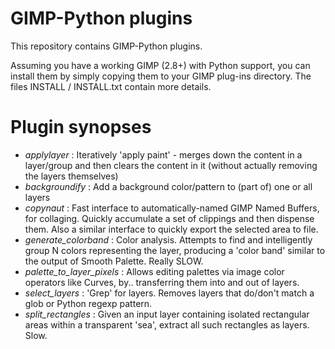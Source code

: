 GIMP-Python plugins
====================

This repository contains GIMP-Python plugins. 

Assuming you have a working GIMP (2.8+) with Python support,
you can install them by simply copying them to your GIMP plug-ins directory. The files INSTALL / INSTALL.txt contain more details.

Plugin synopses
================

* *applylayer* : Iteratively 'apply paint' - merges down the content in a layer/group and then clears the content in it (without actually removing the layers themselves)
* *backgroundify* : Add a background color/pattern to (part of) one or all layers
* *copynaut* : Fast interface to automatically-named GIMP Named Buffers, for collaging. Quickly accumulate a set of clippings and then dispense them. Also a similar interface to quickly export the selected area to file.
* *generate_colorband* : Color analysis. Attempts to find and intelligently group N colors representing the layer, producing a 'color band' similar to the output of Smooth Palette. Really SLOW.
* *palette_to_layer_pixels* : Allows editing palettes via image color operators like Curves, by.. transferring them into and out of layers.
* *select_layers* : 'Grep' for layers. Removes layers that do/don't match a glob or Python regexp pattern.
* *split_rectangles* : Given an input layer containing isolated rectangular areas within a transparent 'sea', extract all such rectangles as layers. Slow.
